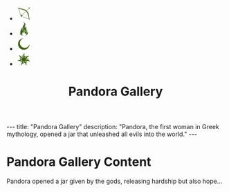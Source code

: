 <head><script src="/livereload.js?mindelay=10&amp;v=2&amp;port=1313&amp;path=livereload" data-no-instant defer></script>
    <link rel="stylesheet" href="/css/custom.css">
    <link rel="stylesheet" href="/css/styles.css">   
</head>
<body>
  
<nav class="symbol-menu">
    <ul>
        <li><a href="/" title="Home"><img src="/images/menu-icons/arrow.png" alt="Home" width="32" height="32"></a></li>
        <li><a href="/gallery/prometheus/" title="Prometheus"><img src="/images/menu-icons/fire.png" alt="Prometheus" width="32" height="32"></a></li>
        <li><a href="/gallery/epimetheus/" title="Epimetheus"><img src="/images/menu-icons/moon.png" alt="Epimetheus" width="32" height="32"></a></li>
        <li><a href="/gallery/pandora/" title="Pandora"><img src="/images/menu-icons/sun.png" alt="Pandora" width="32" height="32"></a></li>
    </ul>
</nav>

<header class="gallery-header">
    <h1>Pandora Gallery</h1>
    <p class="gallery-description"></p>
</header>
        
        
<div class="gallery-content">
    <p>  
---
title: "Pandora Gallery"
description: "Pandora, the first woman in Greek mythology, opened a jar that unleashed all evils into the world."
---
</p>

# Pandora Gallery Content
Pandora opened a jar given by the gods, releasing hardship but also hope...

